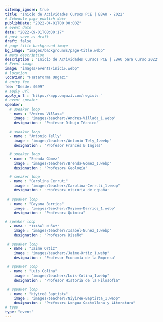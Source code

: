 ```yaml
---
sitemap_ignore: true
title: "Inicio de Actividades Cursos PCE | EBAU - 2022"
# Schedule page publish date
publishDate: "2022-04-01T00:00:00Z"
# event date
date: "2022-09-01T08:00:17"
# post save as draft
draft: false
# page title background image
bg_image: "images/backgrounds/page-title.webp"
# meta description
description : "Inicio de Actividades Cursos PCE | EBAU para Curso 2022"
# Event image
image: "images/events/inicio.webp"
# location
location: "Plataforma Ongazi"
# entry fee
fee: "Desde: $699"
# apply url
apply_url : "https://app.ongazi.com/register"
# event speaker
speaker:
  # speaker loop
  - name : "Andres Villada"
    image : "images/teachers/Andres-Villada_1.webp"
    designation : "Profesor Dibujo Técnico"
    
  # speaker loop
  - name : "Antonio Telly"
    image : "images/teachers/Antonio-Tely_1.webp"
    designation : "Profesor Francés & Ingles"

  # speaker loop
  - name : "Brenda Gómez"
    image : "images/teachers/Brenda-Gomez_1.webp"
    designation : "Profesora Geología"

  # speaker loop
  - name : "Carolina Cerruti"
    image : "images/teachers/Carolina-Cerruti_1.webp"
    designation : "Profesora Historia de España"
 
 # speaker loop
  - name : "Dayana Barrios"
    image : "images/teachers/Dayana-Barrios_1.webp"
    designation : "Profesora Química"

# speaker loop
  - name : "Isabel Nuñez"
    image : "images/teachers/Isabel-Nunez_1.webp"
    designation : "Profesora Diseño"

 # speaker loop
  - name : "Jaime Ortiz"
    image : "images/teachers/Jaime-Ortiz_1.webp"
    designation : "Profesor Economía de la Empresa"
 
 # speaker loop
  - name : "Luis Colina"
    image : "images/teachers/Luis-Colina_1.webp"
    designation : "Profesor Historia de la Filosofía"
    
 # speaker loop
  - name : "Niyireé Baptista"
    image : "images/teachers/Niyiree-Baptista_1.webp"
    designation : "Profesora Lengua Castellana y Literatura"    
# type
type: "event"
---
```

